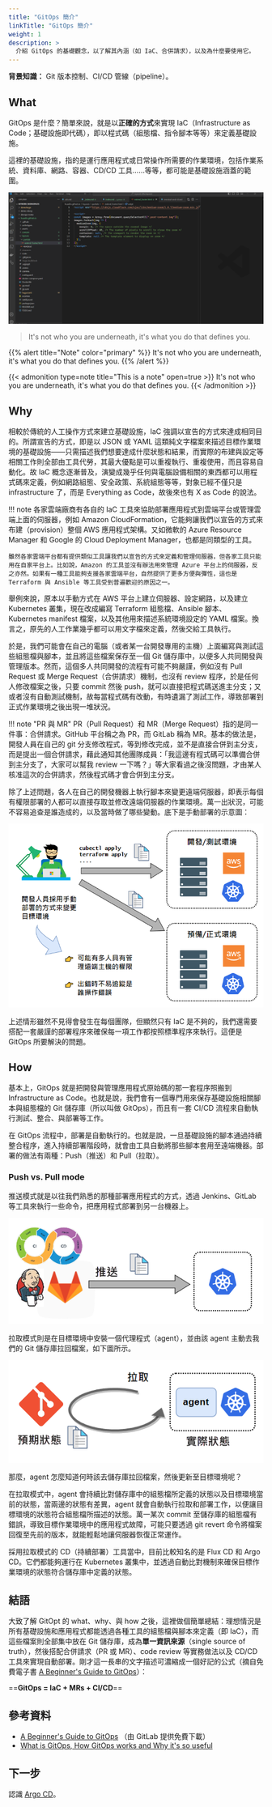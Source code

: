 ```yaml
---
title: "GitOps 簡介"
linkTitle: "GitOps 簡介"
weight: 1
description: >
  介紹 GitOps 的基礎觀念，以了解其內涵（如 IaC、合併請求），以及為什麼要使用它。
---
```


**背景知識：** Git 版本控制、CI/CD 管線（pipeline）。

## What

GitOps 是什麼？簡單來說，就是以**正確的方式**來實現 IaC（Infrastructure as Code；基礎設施即代碼），即以程式碼（組態檔、指令腳本等等）來定義基礎設施。

這裡的基礎設施，指的是運行應用程式或日常操作所需要的作業環境，包括作業系統、資料庫、網路、容器、CD/CD 工具……等等，都可能是基礎設施涵蓋的範圍。

![](images/test.png)

> It's not who you are underneath, it's what you do that defines you.

{{% alert title="Note" color="primary" %}}
It's not who you are underneath, it's what you do that defines you.
{{% /alert %}}

{{< admonition type=note title="This is a note" open=true >}}
It's not who you are underneath, it's what you do that defines you.
{{< /admonition >}}

## Why

相較於傳統的人工操作方式來建立基礎設施，IaC 強調以宣告的方式來達成相同目的。所謂宣告的方式，即是以 JSON 或 YAML 這類純文字檔案來描述目標作業環境的基礎設施——只需描述我們想要達成什麼狀態和結果，而實際的布建與設定等相關工作則全部由工具代勞，其最大優點是可以重複執行、重複使用，而且容易自動化。故 IaC 概念逐漸普及，演變成幾乎任何與電腦設備相關的東西都可以用程式碼來定義，例如網路組態、安全政策、系統組態等等，對象已經不僅只是 infrastructure 了，而是 Everything as Code，故後來也有 X as Code 的說法。

!!! note
    各家雲端廠商有各自的 IaC 工具來協助部署應用程式到雲端平台或管理雲端上面的伺服器，例如 Amazon CloudFormation，它能夠讓我們以宣告的方式來布建（provision）整個 AWS 應用程式架構。又如微軟的 Azure Resource Manager 和 Google 的 Cloud Deployment Manager，也都是同類型的工具。
    
    雖然各家雲端平台都有提供類似工具讓我們以宣告的方式來定義和管理伺服器，但各家工具只能用在自家平台上。比如說，Amazon 的工具並沒有辦法用來管理 Azure 平台上的伺服器，反之亦然。如果有一種工具能夠支援各家雲端平台，自然提供了更多方便與彈性，這也是 Terraform 與 Ansible 等工具受到普遍歡迎的原因之一。

舉例來說，原本以手動方式在 AWS 平台上建立伺服器、設定網路，以及建立 Kubernetes 叢集，現在改成編寫 Terraform 組態檔、Ansible 腳本、Kubernetes manifest 檔案，以及其他用來描述系統環境設定的 YAML 檔案。換言之，原先的人工作業幾乎都可以用文字檔來定義，然後交給工具執行。

於是，我們可能會在自己的電腦（或者某一台開發專用的主機）上面編寫與測試這些組態檔與腳本，並且將這些檔案保存至一個 Git 儲存庫中，以便多人共同開發與管理版本。然而，這個多人共同開發的流程有可能不夠嚴謹，例如沒有 Pull Request 或 Merge Request（合併請求）機制，也沒有 review 程序，於是任何人修改檔案之後，只要 commit 然後 push，就可以直接把程式碼送進主分支；又或者沒有自動測試機制，故每當程式碼有改動，有時遺漏了測試工作，導致部署到正式作業環境之後出現一堆狀況。

!!! note "PR 與 MR"
    PR（Pull Request）和 MR（Merge Request）指的是同一件事：合併請求。GitHub 平台稱之為 PR，而 GitLab 稱為 MR。基本的做法是，開發人員在自己的 git 分支修改程式，等到修改完成，並不是直接合併到主分支，而是提出一個合併請求，藉此通知其他團隊成員：「我這邊有程式碼可以準備合併到主分支了，大家可以幫我 review 一下嗎？」等大家看過之後沒問題，才由某人核准這次的合併請求，然後程式碼才會合併到主分支。

除了上述問題，各人在自己的開發機器上執行腳本來變更遠端伺服器，即表示每個有權限部署的人都可以直接存取並修改遠端伺服器的作業環境。萬一出狀況，可能不容易追查是誰造成的，以及當時做了哪些變動。底下是手動部署的示意圖：

![](images/manually-push-changes.png)

上述情形雖然不見得會發生在每個團隊，但顯然只有 IaC 是不夠的，我們還需要搭配一套嚴謹的部署程序來確保每一項工作都按照標準程序來執行。這便是 GitOps 所要解決的問題。

## How

基本上，GitOps 就是把開發與管理應用程式原始碼的那一套程序照搬到 Infrastructure as Code。也就是說，我們會有一個專門用來保存基礎設施相關腳本與組態檔的 Git 儲存庫（所以叫做 GitOps），而且有一套 CI/CD 流程來自動執行測試、整合、與部署等工作。

在 GitOps 流程中，部署是自動執行的。也就是說，一旦基礎設施的腳本通過持續整合程序，進入持續部署階段時，就會由工具自動將那些腳本套用至遠端機器。部署的做法有兩種：Push（推送）和 Pull（拉取）。

### Push vs. Pull mode

推送模式就是以往我們熟悉的那種部署應用程式的方式，透過 Jenkins、GitLab 等工具來執行一些命令，把應用程式部署到另一台機器上。

![](images/push-model.png)

拉取模式則是在目標環境中安裝一個代理程式（agent），並由該 agent 主動去我們的 Git 儲存庫拉回檔案，如下圖所示。

![](images/pull-mode.png)

那麼，agent 怎麼知道何時該去儲存庫拉回檔案，然後更新至目標環境呢？

在拉取模式中，agent 會持續比對儲存庫中的組態檔所定義的狀態以及目標環境當前的狀態，當兩邊的狀態有差異，agent 就會自動執行拉取和部署工作，以便讓目標環境的狀態符合組態檔所描述的狀態。萬一某次 commit 至儲存庫的組態檔有錯誤，導致目標作業環境中的應用程式故障，可能只要透過 git revert 命令將檔案回復至先前的版本，就能輕鬆地讓伺服器恢復正常運作。

採用拉取模式的 CD（持續部署）工具當中，目前比較知名的是 Flux CD 和 Argo CD。它們都能夠運行在 Kubernetes 叢集中，並透過自動比對機制來確保目標作業環境的狀態符合儲存庫中定義的狀態。

## 結語

大致了解 GitOpt 的 what、why、與 how 之後，這裡做個簡單總結：理想情況是所有基礎設施和應用程式都能透過各種工具的組態檔與腳本來定義（即 IaC），而這些檔案則全部集中放在 Git 儲存庫，成為**單一資訊來源**（single source of truth），然後搭配合併請求（PR 或 MR）、code review 等實務做法以及 CD/CD 工具來實現自動部署。剛才這一長串的文字描述可濃縮成一個好記的公式（摘自免費電子書 [A Beginner's Guide to GitOps](https://page.gitlab.com/resources-ebook-beginner-guide-gitops.html)）：

==**GitOps = IaC + MRs + CI/CD**==

## 參考資料

- [A Beginner's Guide to GitOps](https://page.gitlab.com/resources-ebook-beginner-guide-gitops.html) （由 GitLab 提供免費下載）
- [What is GitOps, How GitOps works and Why it's so useful](https://www.youtube.com/watch?v=f5EpcWp0THw)

## 下一步

認識 [Argo CD](argo-cd-overview.md)。
